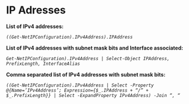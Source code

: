 # IP Adresses

**List of IPv4 addresses:**

*`((Get-NetIPConfiguration).IPv4Address).IPAddress`*

**List of IPv4 addresses with subnet mask bits and Interface associated:**

*`Get-NetIPConfiguration).IPv4Address | Select-Object IPAddress, PrefixLength, InterfaceAlias`*

**Comma separated list of IPv4 addresses with subnet mask bits:**

*`((Get-NetIPConfiguration).IPv4Address | Select -Property @{Name=’IPv4Address’; Expression={$_.IPAddress + “/” + $_.PrefixLength}} | Select -ExpandProperty IPv4Address) -Join “, “`*
